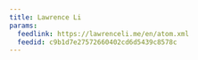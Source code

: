 ```yaml
---
title: Lawrence Li
params:
  feedlink: https://lawrenceli.me/en/atom.xml
  feedid: c9b1d7e27572660402cd6d5439c8578c
---
```

